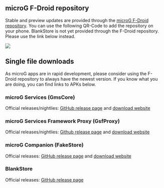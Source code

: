 ## microG F-Droid repository
Stable and preview updates are provided through the [microG F-Droid repository](https://microg.org/fdroid/). You can use the following QR-Code to add the repository on your phone. BlankStore is not yet provided through the F-Droid repository. Please use the link below instead.

[![](https://chart.googleapis.com/chart?cht=qr&chl=https%3A%2F%2Fmicrog.org%2Ffdroid%2Frepo%3Ffingerprint%3D9BD06727E62796C0130EB6DAB39B73157451582CBD138E86C468ACC395D14165&chs=256x256&choe=UTF-8&chld=L|0)](https://microg.org/fdroid/repo?fingerprint=9BD06727E62796C0130EB6DAB39B73157451582CBD138E86C468ACC395D14165)

## Single file downloads
As microG apps are in rapid development, please consider using the F-Droid repository to always have the newest version. If you know what you are doing, you can find links to APKs below.

### microG Services (GmsCore)
Official releases/nightlies: [GitHub release page](https://github.com/microg/android_packages_apps_GmsCore/releases) and [download website](https://microg.org/dl/)

### microG Services Framework Proxy (GsfProxy)
Official releases/nightlies: [Github release page](https://github.com/microg/android_packages_apps_GsfProxy/releases) and [download website](https://microg.org/dl/)

### microG Companion (FakeStore)
Official releases: [GitHub release page](https://github.com/microg/android_packages_apps_GmsCore/releases) and [download website](https://microg.org/dl/)

### BlankStore
Official releases: [GitHub release page](https://github.com/mar-v-in/BlankStore/releases)